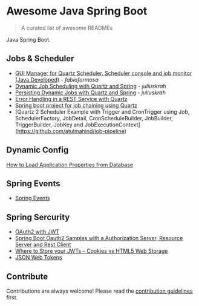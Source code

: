 
# Awesome Java Spring Boot 
> A curated list of awesome READMEs

Java Spring Boot.



## Jobs & Scheduler

- [GUI Manager for Quartz Scheduler. Scheduler console and job monitor (Java Developed)](https://github.com/fabioformosa/quartz-manager) - *fabioformosa*
- [Dynamic Job Scheduling with Quartz and Spring](http://juliuskrah.com/tutorial/2017/09/26/dynamic-job-scheduling-with-quartz-and-spring/) - *juliuskrah*
- [Persisting Dynamic Jobs with Quartz and Spring](http://juliuskrah.com/tutorial/2017/10/06/persisting-dynamic-jobs-with-quartz-and-spring/) - *juliuskrah*
- [Error Handling in a REST Service with Quartz](http://juliuskrah.com/tutorial/2017/10/11/error-handling-in-a-rest-service-with-quartz/) 
- [Spring boot project for job chaining using Quartz](https://github.com/atulmahind/job-pipeline)
- [Quartz 2 Scheduler Example with Trigger and CronTrigger using Job, SchedulerFactory, JobDetail, CronScheduleBuilder, JobBuilder, TriggerBuilder, JobKey and JobExecutionContext] (https://github.com/atulmahind/job-pipeline)

## Dynamic Config

[How to Load Application Properties from Database](https://www.google.com.vn/url?sa=t&rct=j&q=&esrc=s&source=web&cd=1&cad=rja&uact=8&ved=0ahUKEwiTs4bH_JXZAhUDFZQKHWAIDskQFggpMAA&url=http%3A%2F%2Fwww.opencodez.com%2Fjava%2Fhow-to-load-application-properties-from-database.htm&usg=AOvVaw1twp2DYaoWLHegO2d0AGye)



## Spring Events

- [Spring Events](http://www.baeldung.com/spring-events)

## Spring Sercurity

- [OAuth2 with JWT](https://github.com/dynamind/spring-boot-security-oauth2-minimal)
- [Spring Boot Oauth2 Samples with a Authorization Server, Resource Server and Rest Client](https://github.com/codependent/spring-boot-oauth2)
- [Where to Store your JWTs – Cookies vs HTML5 Web Storage](https://stormpath.com/blog/where-to-store-your-jwts-cookies-vs-html5-web-storage)
- [JSON Web Tokens](https://github.com/dwyl/learn-json-web-tokens)
## Contribute

Contributions are always welcome!
Please read the [contribution guidelines](contributing.md) first.
